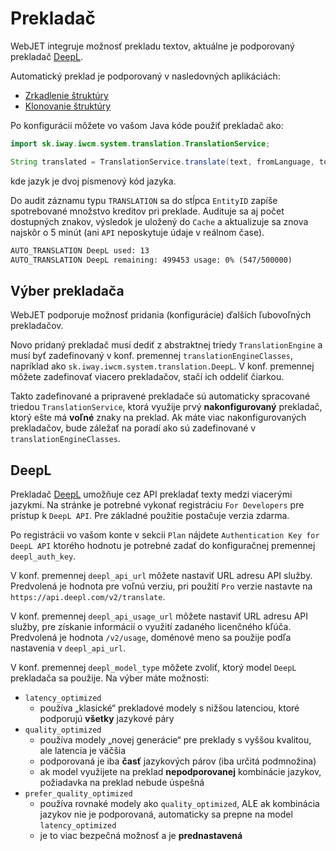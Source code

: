 # Prekladač

WebJET integruje možnosť prekladu textov, aktuálne je podporovaný prekladač [DeepL](https://www.deepl.com/).

Automatický preklad je podporovaný v nasledovných aplikáciách:

- [Zrkadlenie štruktúry](../../redactor/apps/docmirroring/README.md)
- [Klonovanie štruktúry](../../redactor/apps/clone-structure/README.md)

Po konfigurácii môžete vo vašom Java kóde použiť prekladač ako:

```java
import sk.iway.iwcm.system.translation.TranslationService;

String translated = TranslationService.translate(text, fromLanguage, toLanguage);
```

kde jazyk je dvoj písmenový kód jazyka.

Do audit záznamu typu `TRANSLATION` sa do stĺpca `EntityID` zapíše spotrebované množstvo kreditov pri preklade. Audituje sa aj počet dostupných znakov, výsledok je uložený do `Cache` a aktualizuje sa znova najskôr o 5 minút (ani `API` neposkytuje údaje v reálnom čase).

```txt
AUTO_TRANSLATION DeepL used: 13
AUTO_TRANSLATION DeepL remaining: 499453 usage: 0% (547/500000)
```

## Výber prekladača

WebJET podporuje možnosť pridania (konfigurácie) ďalších ľubovoľných prekladačov.

Novo pridaný prekladač musí dediť z abstraktnej triedy `TranslationEngine` a musí byť zadefinovaný v konf. premennej `translationEngineClasses`, napríklad ako `sk.iway.iwcm.system.translation.DeepL`. V konf. premennej môžete zadefinovať viacero prekladačov, stačí ich oddeliť čiarkou.

Takto zadefinované a pripravené prekladače sú automaticky spracované triedou `TranslationService`, ktorá využije prvý **nakonfigurovaný** prekladač, ktorý ešte má **voľné** znaky na preklad. Ak máte viac nakonfigurovaných prekladačov, bude záležať na poradí ako sú zadefinované v `translationEngineClasses`.

## DeepL

Prekladač [DeepL](https://www.deepl.com/) umožňuje cez API prekladať texty medzi viacerými jazykmi. Na stránke je potrebné vykonať registráciu ```For Developers``` pre prístup k ```DeepL API```. Pre základné použitie postačuje verzia zdarma.

Po registrácii vo vašom konte v sekcii ```Plan``` nájdete ```Authentication Key for DeepL API``` ktorého hodnotu je potrebné zadať do konfiguračnej premennej ```deepl_auth_key```.

V konf. premennej `deepl_api_url` môžete nastaviť URL adresu API služby. Predvolená je hodnota pre voľnú verziu, pri použití `Pro` verzie nastavte na `https://api.deepl.com/v2/translate`.

V konf. premennej `deepl_api_usage_url` môžete nastaviť URL adresu API služby, pre získanie informácií o využití zadaného licenčného kľúča. Predvolená je hodnota `/v2/usage`, doménové meno sa použije podľa nastavenia v `deepl_api_url`.

V konf. premennej `deepl_model_type` môžete zvoliť, ktorý model `DeepL` prekladača sa použije. Na výber máte možnosti:

- `latency_optimized`
  - používa „klasické“ prekladové modely s nižšou latenciou, ktoré podporujú **všetky** jazykové páry
- `quality_optimized`
  - používa modely „novej generácie“ pre preklady s vyššou kvalitou, ale latencia je väčšia
  - podporovaná je iba **časť** jazykových párov (iba určitá podmnožina)
  - ak model využijete na preklad **nepodporovanej** kombinácie jazykov, požiadavka na preklad nebude úspešná
- `prefer_quality_optimized`
  - používa rovnaké modely ako `quality_optimized`, ALE ak kombinácia jazykov nie je podporovaná, automaticky sa prepne na model `latency_optimized`
  - je to viac bezpečná možnosť a je **prednastavená**
